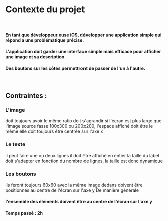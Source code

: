 # Contexte du projet
​
#### En tant que développeur.euse iOS, développer une application simple qui répond a une problématique précise.
#### L'application doit garder une interface simple mais efficace pour afficher une image et sa description.
#### Des boutons sur les côtés permettront de passer de l'un à l'autre.

​
## Contraintes :

### L'image

doit toujours avoir le même ratio
doit s'agrandir si l'écran est plus large
que l'image source fasse 100x300 ou 200x200, l'espace affiché doit être le même
elle doit toujours être centrée sur l'axe x

### Le texte

il peut faire une ou deux lignes
il doit être affiché en entier
la taille du label doit s'adapter en fonction du nombre de lignes, la taille est donc dynamique

### Les boutons

ils feront toujours 60x60 avec la même image dedans
doivent être positionnés au centre de l'écran sur l'axe y
De manière générale

#### l'ensemble des éléments doivent être au centre de l'écran sur l'axe y
#### Temps passé : 2h
